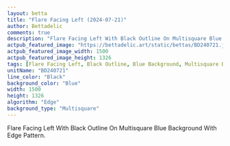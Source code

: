 ```yaml
---
layout: betta
title: "Flare Facing Left (2024-07-21)"
author: Bettadelic
comments: true
description: "Flare Facing Left With Black Outline On Multisquare Blue Background With Edge Pattern."
actpub_featured_image: "https://bettadelic.art/static/bettas/BD240721.jpg"
actpub_featured_image_width: 1500
actpub_featured_image_height: 1326
tags: [Flare Facing Left, Black Outline, Blue Background, Multisquare Background Pattern, Edge Pattern, July 2024]
unitName: "BD240721"
line_color: "Black"
background_color: "Blue"
width: 1500
height: 1326
algorithm: "Edge"
background_type: "Multisquare"
---
```


Flare Facing Left With Black Outline On Multisquare Blue Background With Edge Pattern.
